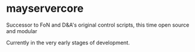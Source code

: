 # mayservercore
Successor to FoN and D&amp;A's original control scripts, this time open source and modular

Currently in the very early stages of development.
